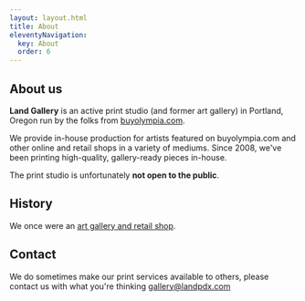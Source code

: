 ```yaml
---
layout: layout.html
title: About
eleventyNavigation:
  key: About
  order: 6
---
```


## About us

**Land Gallery** is an active print studio (and former art gallery) in Portland, Oregon run by the folks from [buyolympia.com](https://buyolympia.com/). 

We provide in-house production for artists featured on buyolympia.com and other online and retail shops in a variety of mediums. Since 2008, we've been printing high-quality, gallery-ready pieces in-house.

The print studio is unfortunately **not open to the public**. 

## History

We once were an [art gallery and retail shop](https://archive.landpdx.com/). 


## Contact

We do sometimes make our print services available to others, please contact us with what you're thinking [gallery@landpdx.com](mailto:gallery@landpdx.com?Subject=Printing?)
